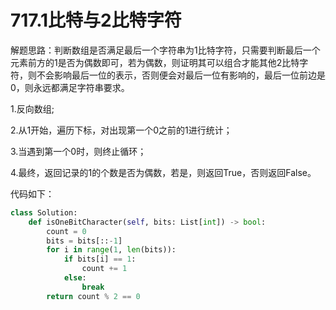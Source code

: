 # 717.1比特与2比特字符

解题思路：判断数组是否满足最后一个字符串为1比特字符，只需要判断最后一个元素前方的1是否为偶数即可，若为偶数，则证明其可以组合才能其他2比特字符，则不会影响最后一位的表示，否则便会对最后一位有影响的，最后一位前边是0，则永远都满足字符串要求。

1.反向数组;

2.从1开始，遍历下标，对出现第一个0之前的1进行统计；

3.当遇到第一个0时，则终止循环；

4.最终，返回记录的1的个数是否为偶数，若是，则返回True，否则返回False。

代码如下：

```python
class Solution:
    def isOneBitCharacter(self, bits: List[int]) -> bool:
        count = 0
        bits = bits[::-1]
        for i in range(1, len(bits)):
            if bits[i] == 1:
                count += 1
            else:
                break
        return count % 2 == 0
```